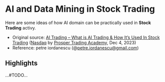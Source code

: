 
# AI and Data Mining in Stock Trading

Here are some ideas of how AI domain can be practically used in **Stock Trading** activy.

* Original source: [AI Trading – What is AI Trading & How It’s Used In Stock Trading](https://www.nasdaq.com/articles/ai-trading-what-is-ai-trading-how-its-used-in-stock-trading) ([Nasdaq](https://www.nasdaq.com) by [Prosper Trading Academy](https://www.nasdaq.com/authors/prosper-trading-academy), Dec 4, 2023)
* Reference: petre iordanescu (@petre.iordanescu@gmail.com)


## Highlights

...#TODO...






